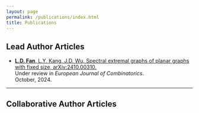 ```yaml
---
layout: page
permalink: /publications/index.html
title: Publications
---
```


<!-- > (†: equal contribution, ~: corresponding author)-->

## Lead Author Articles

- [**L.D. Fan**, L.Y. Kang, J.D. Wu, Spectral extremal graphs of planar graphs with fixed size, arXiv:2410.00310.](https://doi.org/10.48550/arXiv.2410.00310)<br>Under review in *European Journal of Combinatorics*.<br>October, 2024.
  
---

## Collaborative Author Articles


<br>


